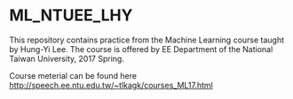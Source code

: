 # ML_NTUEE_LHY

This repository contains practice from the Machine Learning course taught by Hung-Yi Lee. The course is offered by EE Department of the National Taiwan University, 2017 Spring.

Course meterial can be found here http://speech.ee.ntu.edu.tw/~tlkagk/courses_ML17.html
